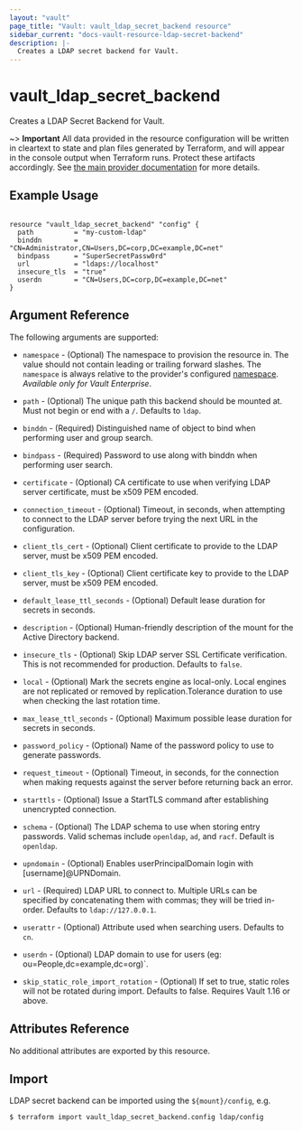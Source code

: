```yaml
---
layout: "vault"
page_title: "Vault: vault_ldap_secret_backend resource"
sidebar_current: "docs-vault-resource-ldap-secret-backend"
description: |-
  Creates a LDAP secret backend for Vault.
---
```


# vault\_ldap\_secret\_backend

Creates a LDAP Secret Backend for Vault.

~> **Important** All data provided in the resource configuration will be
written in cleartext to state and plan files generated by Terraform, and
will appear in the console output when Terraform runs. Protect these
artifacts accordingly. See
[the main provider documentation](../index.html)
for more details.

## Example Usage

```hcl

resource "vault_ldap_secret_backend" "config" {
  path          = "my-custom-ldap"
  binddn        = "CN=Administrator,CN=Users,DC=corp,DC=example,DC=net"
  bindpass      = "SuperSecretPassw0rd"
  url           = "ldaps://localhost"
  insecure_tls  = "true"
  userdn        = "CN=Users,DC=corp,DC=example,DC=net"
}
```

## Argument Reference

The following arguments are supported:

* `namespace` - (Optional) The namespace to provision the resource in.
  The value should not contain leading or trailing forward slashes.
  The `namespace` is always relative to the provider's configured [namespace](/docs/providers/vault/index.html#namespace).
  *Available only for Vault Enterprise*.

* `path` - (Optional) The unique path this backend should be mounted at. Must
  not begin or end with a `/`. Defaults to `ldap`.

* `binddn` - (Required) Distinguished name of object to bind when performing user and group search.

* `bindpass` - (Required) Password to use along with binddn when performing user search.

* `certificate` - (Optional) CA certificate to use when verifying LDAP server certificate, must be
  x509 PEM encoded.

* `connection_timeout` - (Optional) Timeout, in seconds, when attempting to connect to the LDAP server before trying
  the next URL in the configuration.

* `client_tls_cert` - (Optional) Client certificate to provide to the LDAP server, must be x509 PEM encoded.

* `client_tls_key` - (Optional) Client certificate key to provide to the LDAP server, must be x509 PEM encoded.

* `default_lease_ttl_seconds` - (Optional) Default lease duration for secrets in seconds.

* `description` - (Optional) Human-friendly description of the mount for the Active Directory backend.

* `insecure_tls` - (Optional) Skip LDAP server SSL Certificate verification. This is not recommended for production.
  Defaults to `false`.

* `local` - (Optional) Mark the secrets engine as local-only. Local engines are not replicated or removed by
  replication.Tolerance duration to use when checking the last rotation time.

* `max_lease_ttl_seconds` - (Optional) Maximum possible lease duration for secrets in seconds.

* `password_policy` - (Optional) Name of the password policy to use to generate passwords.

* `request_timeout` - (Optional) Timeout, in seconds, for the connection when making requests against the server
  before returning back an error.

* `starttls` - (Optional) Issue a StartTLS command after establishing unencrypted connection.

* `schema` - (Optional)  The LDAP schema to use when storing entry passwords. Valid schemas include `openldap`, `ad`, and `racf`. Default is `openldap`.

* `upndomain` - (Optional) Enables userPrincipalDomain login with [username]@UPNDomain.

* `url` - (Required) LDAP URL to connect to. Multiple URLs can be specified by concatenating
  them with commas; they will be tried in-order. Defaults to `ldap://127.0.0.1`.

* `userattr` - (Optional) Attribute used when searching users. Defaults to `cn`.

* `userdn` - (Optional) LDAP domain to use for users (eg: ou=People,dc=example,dc=org)`.

* `skip_static_role_import_rotation` - (Optional) If set to true, static roles will not be rotated during import.
  Defaults to false. Requires Vault 1.16 or above.

## Attributes Reference

No additional attributes are exported by this resource.

## Import

LDAP secret backend can be imported using the `${mount}/config`, e.g.

```
$ terraform import vault_ldap_secret_backend.config ldap/config
```
